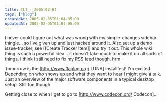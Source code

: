 ```yaml
---
title: TLT_-_2005.02.04
tags: ["blog"]
createdAt: 2005-02-05T01:04-05:00
updatedAt: 2005-02-05T01:04-05:00
---
```


I never could figure out what was wrong with my simple-changes sidebar thingie... so I've given up and just hacked around it. Also set up a demo issue-tracker, see [[Create Tracker Item]] and try it out. This whole wiki thing is such a powerful idea... it doesn't take much to make it do all sorts of things. I think I still need to fix my RSS feed though. hrm.

Tomorrow is the [http://www.flaglug.org/ LUNA] installfest! I'm excited. Depending on who shows up and what they want to hear I might give a talk. Just an overview of the major software components in a typical desktop setup. Still fun though.

Getting close to when I get to go to [http://www.codecon.org/ Codecon]...

